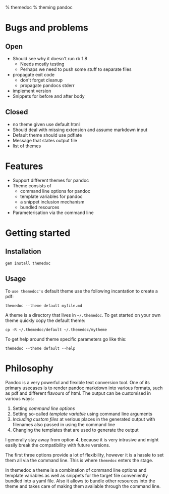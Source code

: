 % themedoc
% theming pandoc

# Bugs and problems

## Open

* Should see why it doesn't run rb 1.8
   * Needs mostly testing
   * Perhaps we need to push some stuff to separate files
* propagate exit code
    - don't forget cleanup
    - propagate pandocs stderr
* implement version
* Snippets for before and after body

## Closed

* no theme given use default html
* Should deal with missing extension and assume markdown input
* Default theme should use pdflate
* Message that states output file
* list of themes

# Features

* Support different themes for pandoc
* Theme consists of
    + command line options for pandoc
    + template variables for pandoc
    + a snippet inclusion mechanism
    + bundled resources
* Parameterisation via the command line

# Getting started

## Installation

    gem install themedoc

## Usage

To `use themedoc's` default theme use the following incantation to
create a pdf:

    themedoc --theme default myfile.md

A theme is a directory that lives in `~/.themedoc`. To get
started on your own theme quickly copy the default theme:

    cp -R ~/.themedoc/default ~/.themedoc/mytheme

To get help around theme specific parameters go like this:

    themedoc --theme default --help

# Philosophy
Pandoc is a very powerful and flexible text conversion tool.
One of its primary usecases is to render pandoc markdown into
various formats, such as pdf and different flavours of html.
The output can be customised in various ways:

1. Setting *command line options*
2. Setting so-called *template variable* using command line arguments
3. *Including custom files* at verious places in the generated output
   with filenames also passed in using the command line
4. Changing the templates that are used to generate the output

I generally stay away from option 4, because it is very intrusive and
might easily break the compatibility with future versions.

The first three options provide a lot of flexibility, however
it is a hassle to set them all via the command line. This is
where `themedoc` enters the stage.

In themedoc a theme is a combination of command line options and
template variables as well as snippets for the target file
conveniently bundled into a yaml file. Also it allows to bundle other
resources into the theme and takes care of making them available
through the command line.











